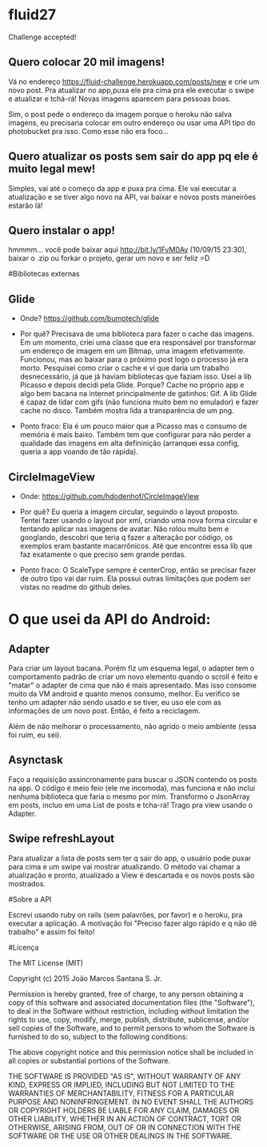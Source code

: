 # fluid27
Challenge accepted!

Quero colocar 20 mil imagens!
-----------------------------

Vá no endereço https://fluid-challenge.herokuapp.com/posts/new e crie um novo post. Pra atualizar no app,puxa ele pra cima pra ele executar o swipe e atualizar e tchá-rá! Novas imagens aparecem para pessoas boas.

Sim, o post pede o endereço da imagem porque o heroku não salva imagens, eu precisaria colocar em outro endereço ou usar uma API tipo do photobucket pra isso. Como esse não era  foco...

Quero atualizar os posts sem sair do app pq ele é muito legal mew!
-----------------------------

Simples, vai até o começo da app e puxa pra cima. Ele vai executar a atualização e se tiver algo novo na API, vai baixar e novos posts maneirões estarão lá!

Quero instalar o app!
-----------------------------

hmmmm... você pode baixar aqui http://bit.ly/1FvM0Av (10/09/15 23:30), baixar o .zip ou forkar o projeto, gerar um novo e ser feliz =D


#Bibliotecas externas

Glide
-----------------------------
- Onde? https://github.com/bumptech/glide

- Por quê? Precisava de uma biblioteca para fazer o cache das imagens. Em um momento, criei uma classe que era responsável por transformar um endereço de imagem em um Bitmap, uma imagem efetivamente. Funcionou, mas ao baixar para o próximo post logo o processo já era morto. Pesquisei como criar o cache e vi que daria um trabalho desnecessário, já que já haviam bibliotecas que faziam isso. Usei a lib Picasso e depois decidi pela Glide. Porque? Cache no próprio app e algo bem bacana na internet principalmente de gatinhos: Gif. A lib Glide é capaz de lidar com gifs (não funciona muito bem no emulador) e fazer cache no disco. Também mostra lida a transparência de um png.

- Ponto fraco: Ela é um pouco maior que a Picasso mas o consumo de memória é mais baixo. Também tem que configurar para não perder a qualidade das imagens em alta defininição (arranquei essa config, queria a app voando de tão rápida).

CircleImageView
-----------------------------
- Onde: https://github.com/hdodenhof/CircleImageView

- Por quê? Eu queria a imagem circular, seguindo o layout proposto. Tentei fazer usando o layout por xml, criando uma nova forma circular e tentando aplicar nas imagens de avatar. Não rolou muito bem e googlando, descobri que teria q fazer a alteração por código, os exemplos eram bastante macarrônicos. Até que encontrei essa lib que faz exatamente o que preciso sem grande perdas.

- Ponto fraco: O ScaleType sempre é centerCrop, então se precisar fazer de outro tipo vai dar ruim. Ela possui outras limitações que podem ser vistas no readme do github deles.

# O que usei da API do Android:

Adapter
-----------------------------

Para criar um layout bacana. Porém fiz um esquema legal, o adapter tem o comportamento padrão de criar um novo elemento quando o scroll é feito e "matar" o adapter de cima que não é mais apresentado. Mas isso consome muito da VM android e quanto menos consumo, melhor. Eu verifico se tenho um adapter não sendo usado e se tiver, eu uso ele com as informações de um novo post. Então, é feito a reciclagem. 

Além de não melhorar o processamento, não agrido o meio ambiente (essa foi ruim, eu sei).

Asynctask
-----------------------------

Faço a requisição assincronamente para buscar o JSON contendo os posts na app. O código é meio feio (ele me incomoda), mas funciona e não inclui nenhuma biblioteca que faria o mesmo por mim. Transformo o JsonArray em posts, incluo em uma List de posts e tcha-rá! Trago pra view usando o Adapter.

Swipe refreshLayout
-------------------------

Para atualizar a lista de posts sem ter q sair do app, o usuário pode puxar para cima e um swipe vai mostrar atualizando. O método vai chamar a atualização e pronto, atualizado a View é descartada e os novos posts são mostrados.


#Sobre a API

Escrevi usando ruby on rails (sem palavrões, por favor) e o heroku, pra executar a aplicação. A motivação foi "Preciso fazer algo rápido e q não dê trabalho" e assim foi feito!




#Licença

The MIT License (MIT)

Copyright (c) 2015 João Marcos Santana S. Jr.

 Permission is hereby granted, free of charge, to any person obtaining a copy
 of this software and associated documentation files (the "Software"), to deal
 in the Software without restriction, including without limitation the rights
 to use, copy, modify, merge, publish, distribute, sublicense, and/or sell
 copies of the Software, and to permit persons to whom the Software is
 furnished to do so, subject to the following conditions:

 The above copyright notice and this permission notice shall be included in
 all copies or substantial portions of the Software.

 THE SOFTWARE IS PROVIDED "AS IS", WITHOUT WARRANTY OF ANY KIND, EXPRESS OR
 IMPLIED, INCLUDING BUT NOT LIMITED TO THE WARRANTIES OF MERCHANTABILITY,
 FITNESS FOR A PARTICULAR PURPOSE AND NONINFRINGEMENT. IN NO EVENT SHALL THE
 AUTHORS OR COPYRIGHT HOLDERS BE LIABLE FOR ANY CLAIM, DAMAGES OR OTHER
 LIABILITY, WHETHER IN AN ACTION OF CONTRACT, TORT OR OTHERWISE, ARISING FROM,
 OUT OF OR IN CONNECTION WITH THE SOFTWARE OR THE USE OR OTHER DEALINGS IN
 THE SOFTWARE.
